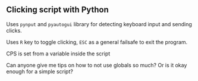 ## Clicking script with Python

Uses `pynput` and `pyautogui` library for detecting keyboard input and sending clicks.

Uses `R` key to toggle clicking, `ESC` as a general failsafe to exit the program.

CPS is set from a variable inside the script


Can anyone give me tips on how to not use globals so much? Or is it okay enough for a simple script?